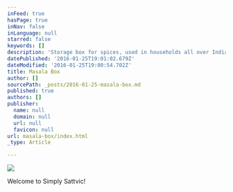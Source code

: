 ```yaml
---
inFeed: true
hasPage: true
inNav: false
inLanguage: null
starred: false
keywords: []
description: 'Storage box for spices, used in households all over India'
datePublished: '2016-01-25T19:01:02.679Z'
dateModified: '2016-01-25T19:00:54.702Z'
title: Masala Box
author: []
sourcePath: _posts/2016-01-25-masala-box.md
published: true
authors: []
publisher:
  name: null
  domain: null
  url: null
  favicon: null
url: masala-box/index.html
_type: Article

---
```

![](https://s3-us-west-2.amazonaws.com/the-grid-img/p/beca103182cf846e325e7297266e57d8ad39672d.jpg)

Welcome to Simply Sattvic!